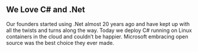 ﻿## We Love C# and .Net
Our founders started using .Net almost 20 years ago and have kept up with all the twists and turns along the way. Today we deploy C# running on Linux containers in the cloud and couldn’t be happier. Microsoft embracing open source was the best choice they ever made.